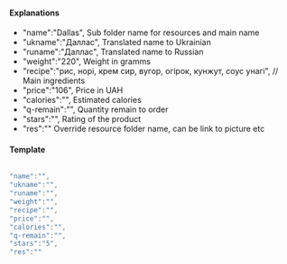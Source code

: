 #### Explanations

* "name":"Dallas",    Sub folder name for resources and main name
* "ukname":"Даллас",  Translated name to Ukrainian
* "runame":"Даллас",  Translated name to Russian
* "weight":"220",     Weight in gramms
* "recipe":"рис, норі, крем сир, вугор, огірок, кунжут, соус унагі", // Main ingredients
* "price":"106",  Price in UAH
* "calories":"",  Estimated calories
* "q-remain":"",  Quantity remain to order
* "stars":"",   Rating of the product
* "res":""      Override resource folder name, can be link to picture etc

#### Template
``` JavaScript

"name":"",
"ukname":"",
"runame":"",
"weight":"",
"recipe":"",
"price":"",
"calories":"",
"q-remain":"",
"stars":"5",
"res":""
```
